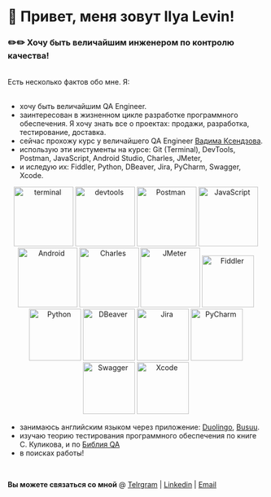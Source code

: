 # 👋 Привет, меня зовут Ilya Levin! 
  
### ✏️✏️ Хочу быть величайшим инженером по контролю качества!
<br>
Есть несколько фактов обо мне. Я: <br>
<br> 

- хочу быть величайшим QA Engineer.
- заинтересован в жизненном цикле разработке программного обеспечения. Я хочу знать все о проектах: продажи, разработка, тестирование, доставка.
- сейчас прохожу курс у величайшего QA Engineer [Вадима Ксендзова](https://ksendzov.com).
- использую эти инстументы на курсе: Git (Terminal), DevTools, Postman, JavaScript, Android Studio, Charles, JMeter,
- и иследую их: Fiddler, Python, DBeaver, Jira, PyCharm, Swagger, Xcode.

<div align="center">


  <img alt="terminal" width="117px" src="https://user-images.githubusercontent.com/89486551/143319775-c711ac23-04f8-44dd-9a0b-ea3698467e9e.png" />

  <img alt="devtools" width="117px" src="https://user-images.githubusercontent.com/89486551/143319750-2f729405-4b8a-4f73-8e16-b5c7780517fc.png" /> 

  <img alt="Postman" width="117px" src="https://user-images.githubusercontent.com/89486551/143319803-99550e9f-bdde-4354-b38a-a3aa8ffc9a77.png" /> 

  <img alt="JavaScript" width="117px" src="https://user-images.githubusercontent.com/98097001/174988204-fc734c10-9487-4fdc-ac75-194ef212e569.png" /> 

  <img alt="Android" width="117px" src="https://user-images.githubusercontent.com/89486551/143319797-01713acf-1cc6-49c9-ae92-d520d55cef17.png" />

  <img alt="Charles" width="117px" src="https://user-images.githubusercontent.com/89486551/143319787-e5eb9aa4-5b57-454f-b903-64282274af76.png" />

  <img alt="JMeter" width="117px" src="https://user-images.githubusercontent.com/89486551/170130770-05666e29-abdc-43cb-9b85-b716c2509eae.png" />

  <img alt="Fiddler" width="102px" src="https://user-images.githubusercontent.com/89486551/143319792-72034e75-f2fe-4589-b741-6f21a2433a71.png" />

  <img alt="Python" width="102px" src="https://user-images.githubusercontent.com/98097001/174987942-db33b55d-3b7b-4321-be3c-e71a9a8c8d8e.png" />

  <img alt="DBeaver" width="102px" src="https://user-images.githubusercontent.com/98097001/174984679-112dea29-de79-406f-b6df-077096dc35ed.png" />

  <img alt="Jira" width="102px" src="https://user-images.githubusercontent.com/98097001/174988613-f03bd2ba-2dba-4819-9e25-cc7ffc28b159.png" />

  <img alt="PyCharm" width="102px" src="https://user-images.githubusercontent.com/98097001/174988834-7b0f097a-b924-4264-bdce-d430d6182768.png" />

  <img alt="Swagger" width="102px" src="https://user-images.githubusercontent.com/89486551/153722742-ae154b3b-291e-4e94-a969-43dbcc537acd.png" />

  <img alt="Xcode" width="102px" src="https://user-images.githubusercontent.com/98097001/174989049-0d3f1e97-7fac-4b35-b981-06861a076855.png" />

</div>

- занимаюсь английским языком через приложение: [Duolingo](https://www.duolingo.com), [Busuu](https://www.busuu.com/ru).
- изучаю теорию тестирования программного обеспечения по книге С. Куликова, и по [Библия QA](https://github.com/VladislavEremeev/QA_bible)
- в поисках работы!
<br>

**Вы можете связаться со мной** @ [Telrgram](https://t.me/vagnescom) | [Linkedin](https://www.linkedin.com/in/levinn/) | [Email](vagnescom@gmail.com)
